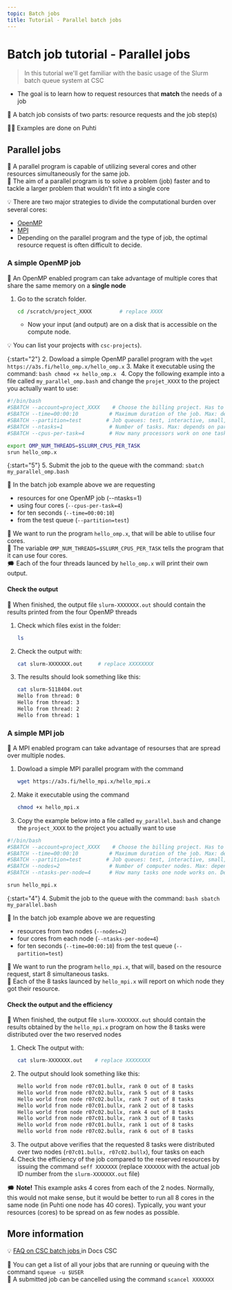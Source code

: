 ```yaml
---
topic: Batch jobs
title: Tutorial - Parallel batch jobs
---
```


# Batch job tutorial - Parallel jobs

> In this tutorial we'll get familiar with the basic usage of the Slurm batch queue system at CSC
- The goal is to learn how to request resources that **match** the needs of a job  

💬 A batch job consists of two parts: resource requests and the job step(s)

☝🏻 Examples are done on Puhti 

## Parallel jobs
💬 A parallel program is capable of utilizing several cores and other resources simultaneously for the same job.  
💬 The aim of a parallel program is to solve a problem (job) faster and to tackle a larger problem that wouldn't fit into a single core

💡 There are two major strategies to divide the computational burden over several cores:
- [OpenMP](https://e-learn.csc.fi/pluginfile.php/3007/mod_resource/content/1/09-OpenMP-intro.pdf) 
- [MPI](https://e-learn.csc.fi/pluginfile.php/2997/mod_resource/content/1/04-intro-to-mpi.pdf)
- Depending on the parallel program and the type of job, the optimal resource request is often difficult to decide.

### A simple OpenMP job
💬 An OpenMP enabled program can take advantage of multiple cores that share the same memory on a **single node** 

1. Go to the scratch folder. 
    ```bash
    cd /scratch/project_XXXX         # replace XXXX
    ```
    - Now your input (and output) are on a disk that is accessible on the compute node.
    
💡 You can list your projects with `csc-projects`). 

{:start="2"}
2. Dowload a simple OpenMP parallel program with the
    ```
    wget https://a3s.fi/hello_omp.x/hello_omp.x
    ```
3. Make it executable using the command:
    ```bash
    chmod +x hello_omp.x
    ``` 
4. Copy the following example into a file called `my_parallel_omp.bash` and change the `projet_XXXX` to the project you actually want to use:

```bash
#!/bin/bash
#SBATCH --account=project_XXXX    # Choose the billing project. Has to be defined!
#SBATCH --time=00:00:10          # Maximum duration of the job. Max: depends of the partition. 
#SBATCH --partition=test        # Job queues: test, interactive, small, large, longrun, hugemem, hugemem_longrun
#SBATCH --ntasks=1               # Number of tasks. Max: depends on partition.
#SBATCH --cpus-per-task=4        # How many processors work on one task. Max: Number of CPUs per node.

export OMP_NUM_THREADS=$SLURM_CPUS_PER_TASK
srun hello_omp.x
```

{:start="5"}
5. Submit the job to the queue with the command:
    ```
    sbatch my_parallel_omp.bash
    ```

💬 In the batch job example above we are requesting 
- resources for one OpenMP job (--ntasks=1)
- using four cores (`--cpus-per-task=4`)
- for ten seconds (`--time=00:00:10`)
- from the test queue (`--partition=test`)

💬 We want to run the program `hello_omp.x`, that will be able to utilise four cores.  
💭 The variable `OMP_NUM_THREADS=$SLURM_CPUS_PER_TASK` tells the program that it can use four cores.   
🗯 Each of the four threads launced by `hello_omp.x` will print their own output.

#### Check the output
💬 When finished, the output file `slurm-XXXXXXX.out` should contain the results printed from the four OpenMP threads 

1. Check which files exist in the folder:
    ```bash
    ls
    ```
2. Check the output with:
    ```bash
    cat slurm-XXXXXXX.out     # replace XXXXXXXX
    ``` 
3. The results should look something like this: 
    ```bash
    cat slurm-5118404.out
    Hello from thread: 0
    Hello from thread: 3
    Hello from thread: 2
    Hello from thread: 1
    ```

### A simple MPI job
💬 A MPI enabled program can take advantage of resourses that are spread over multiple nodes.

1. Dowload a simple MPI parallel program with the command 
    ```bash
    wget https://a3s.fi/hello_mpi.x/hello_mpi.x
    ```
2. Make it executable using the command 
    ```bash
    chmod +x hello_mpi.x
    ``` 
3. Copy the example below into a file called `my_parallel.bash` and change the `project_XXXX` to the project you actually want to use

```bash
#!/bin/bash
#SBATCH --account=project_XXXX    # Choose the billing project. Has to be defined!
#SBATCH --time=00:00:10          # Maximum duration of the job. Max: depends of the partition. 
#SBATCH --partition=test        # Job queues: test, interactive, small, large, longrun, hugemem, hugemem_longrun
#SBATCH --nodes=2                # Number of computer nodes. Max: depends on partition.
#SBATCH --ntasks-per-node=4      # How many tasks one node works on. Depends on max cores and memory of a node.

srun hello_mpi.x
```

{:start="4"}
4. Submit the job to the queue with the command:
    ```bash
    sbatch my_parallel.bash
    ```

💬 In the batch job example above we are requesting 
- resources from two nodes (`--nodes=2`)
- four cores from each node (`--ntasks-per-node=4`)
- for ten seconds (`--time=00:00:10`) from the test queue (`--partition=test`)

💬 We want to run the program `hello_mpi.x`, that will, based on the resource request, start 8 simultaneous tasks.  
💬 Each of the 8 tasks launced by `hello_mpi.x` will report on which node they got their resource. 

#### Check the output and the efficiency
💬 When finished, the output file `slurm-XXXXXXX.out` should contain the results obtained by the `hello_mpi.x` program on how the 8 tasks were distributed over the two reserved nodes

1. Check The output with:
    ```bash
    cat slurm-XXXXXXX.out    # replace XXXXXXXX
    ```
2. The output should look something like this:
    ```bash
    Hello world from node r07c01.bullx, rank 0 out of 8 tasks
    Hello world from node r07c02.bullx, rank 5 out of 8 tasks
    Hello world from node r07c02.bullx, rank 7 out of 8 tasks
    Hello world from node r07c01.bullx, rank 2 out of 8 tasks
    Hello world from node r07c02.bullx, rank 4 out of 8 tasks
    Hello world from node r07c01.bullx, rank 3 out of 8 tasks
    Hello world from node r07c01.bullx, rank 1 out of 8 tasks
    Hello world from node r07c02.bullx, rank 6 out of 8 tasks
    ```
3. The output above verifies that the requested 8 tasks were distributed over two nodes (`r07c01.bullx, r07c02.bullx`), four tasks on each
4. Check the efficiency of the job compared to the reserved resources by issuing the command `seff XXXXXXX` (replace `XXXXXXX` with the actual job ID number from the `slurm-XXXXXXX.out` file)

🗯 **Note!** This example asks 4 cores from each of the 2 nodes. Normally, this would not make sense, but it would be better to run all 8 cores in the same node (in Puhti one node has 40 cores). Typically, you want your resources (cores) to be spread on as few nodes as possible.

## More information
💡 [FAQ on CSC batch jobs ](https://docs.csc.fi/support/faq/#batch-jobs) in Docs CSC

💭 You can get a list of all your jobs that are running or queuing with the command `squeue -u $USER`  
💭 A submitted job can be cancelled using the command `scancel XXXXXXX` 
